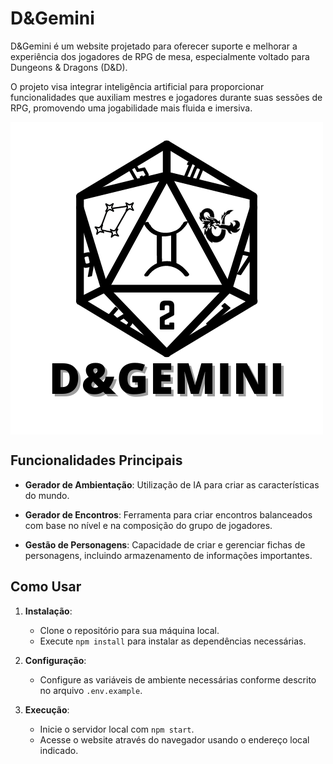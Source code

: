 # D&Gemini

D&Gemini é um website projetado para oferecer suporte e melhorar a experiência dos jogadores de RPG de mesa, especialmente voltado para Dungeons & Dragons (D&D).

O projeto visa integrar inteligência artificial para proporcionar funcionalidades que auxiliam mestres e jogadores durante suas sessões de RPG, promovendo uma jogabilidade mais fluida e imersiva.

<img align='center' src='Projeto_DD.png'>

## Funcionalidades Principais

- **Gerador de Ambientação**: Utilização de IA para criar as características do mundo.
  
- **Gerador de Encontros**: Ferramenta para criar encontros balanceados com base no nível e na composição do grupo de jogadores.
  
- **Gestão de Personagens**: Capacidade de criar e gerenciar fichas de personagens, incluindo armazenamento de informações importantes.

## Como Usar

1. **Instalação**:
   - Clone o repositório para sua máquina local.
   - Execute `npm install` para instalar as dependências necessárias.

2. **Configuração**:
   - Configure as variáveis de ambiente necessárias conforme descrito no arquivo `.env.example`.

3. **Execução**:
   - Inicie o servidor local com `npm start`.
   - Acesse o website através do navegador usando o endereço local indicado.
